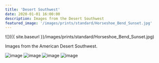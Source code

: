 ```yaml
---
title: 'Desert Southwest'
date: 2020-01-01 16:00:00
description: Images from the Desert Southwest
featured_image: '/images/prints/standard/Horseshoe_Bend_Sunset.jpg'
---
```


![]({{ site.baseurl }}/images/prints/standard/Horseshoe_Bend_Sunset.jpg)

Images from the American Desert Southwest.

<div class="gallery" data-columns="3">
    <img src="{{ site.baseurl }}/images/prints/standard/Bright_Angel_Views.jpg" alt="image" />
    <img src="{{ site.baseurl }}/images/prints/standard/Deep_Slot.jpg" alt="image" />
    <img src="{{ site.baseurl }}/images/prints/standard/Horseshoe_Bend_Sunset.jpg" alt="image" />
    <img src="{{ site.baseurl }}/images/prints/standard/Horseshoe_Bend_Afterglow.jpg" alt="image" />
</div>
<!--<div class="gallery" data-columns="2">
    <img src="{{ site.baseurl }}/images/prints/panorama/Artists_Bluff_Autumn.jpg" alt="image" />
</div>-->